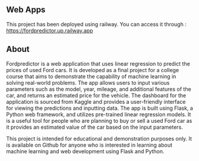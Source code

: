 ## Web Apps
This project has been deployed using railway. You can access it through : https://fordpredictor.up.railway.app

## About
Fordpredictor is a web application that uses linear regression to predict the prices of used Ford cars. It is developed as a final project for a college course that aims to demonstrate the capability of machine learning in solving real-world problems. The app allows users to input various parameters such as the model, year, mileage, and additional features of the car, and returns an estimated price for the vehicle. The dashboard for the application is sourced from Kaggle and provides a user-friendly interface for viewing the predictions and inputting data. The app is built using Flask, a Python web framework, and utilizes pre-trained linear regression models. It is a useful tool for people who are planning to buy or sell a used Ford car as it provides an estimated value of the car based on the input parameters.

This project is intended for educational and demonstration purposes only. It is available on Github for anyone who is interested in learning about machine learning and web development using Flask and Python.

